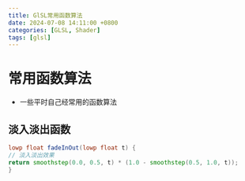 ```yaml
---
title: GlSL常用函数算法
date: 2024-07-08 14:11:00 +0800
categories: [GLSL, Shader]
tags: [glsl]    
---
```


# 常用函数算法
- 一些平时自己经常用的函数算法

## 淡入淡出函数
```glsl
lowp float fadeInOut(lowp float t) {
// 淡入淡出效果
return smoothstep(0.0, 0.5, t) * (1.0 - smoothstep(0.5, 1.0, t));
}  
```

